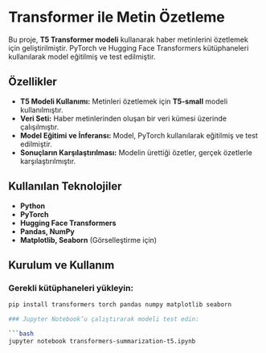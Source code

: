 # Transformer ile Metin Özetleme

Bu proje, **T5 Transformer modeli** kullanarak haber metinlerini özetlemek için geliştirilmiştir. PyTorch ve Hugging Face Transformers kütüphaneleri kullanılarak model eğitilmiş ve test edilmiştir.

## Özellikler

- **T5 Modeli Kullanımı:** Metinleri özetlemek için **T5-small** modeli kullanılmıştır.
- **Veri Seti:** Haber metinlerinden oluşan bir veri kümesi üzerinde çalışılmıştır.
- **Model Eğitimi ve İnferansı:** Model, PyTorch kullanılarak eğitilmiş ve test edilmiştir.
- **Sonuçların Karşılaştırılması:** Modelin ürettiği özetler, gerçek özetlerle karşılaştırılmıştır.

## Kullanılan Teknolojiler

- **Python**
- **PyTorch**
- **Hugging Face Transformers**
- **Pandas, NumPy**
- **Matplotlib, Seaborn** (Görselleştirme için)

## Kurulum ve Kullanım

### Gerekli kütüphaneleri yükleyin:
```bash
pip install transformers torch pandas numpy matplotlib seaborn

### Jupyter Notebook’u çalıştırarak modeli test edin:

```bash
jupyter notebook transformers-summarization-t5.ipynb
